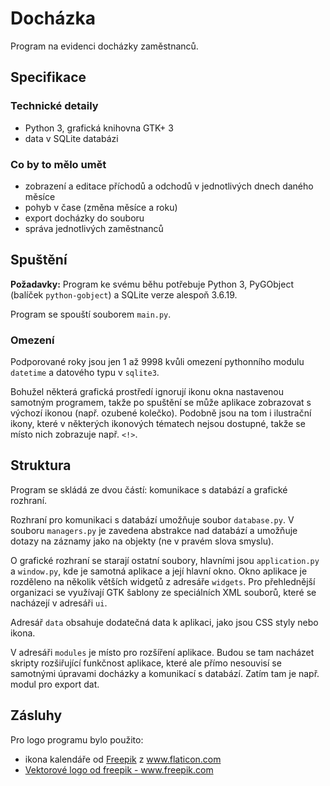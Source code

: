 # Docházka

Program na evidenci docházky zaměstnanců.


## Specifikace

### Technické detaily

- Python 3, grafická knihovna GTK+ 3
- data v SQLite databázi

### Co by to mělo umět

- zobrazení a editace příchodů a odchodů v jednotlivých dnech daného měsíce
- pohyb v čase (změna měsíce a roku)
- export docházky do souboru
- správa jednotlivých zaměstnanců


## Spuštění

**Požadavky:** Program ke svému běhu potřebuje Python 3, PyGObject (balíček `python-gobject`) a SQLite verze alespoň 3.6.19.

Program se spouští souborem `main.py`.

### Omezení

Podporované roky jsou jen 1 až 9998 kvůli omezení pythonního modulu `datetime` a datového typu v `sqlite3`.

Bohužel některá grafická prostředí ignorují ikonu okna nastavenou samotným programem, takže po spuštění se může aplikace zobrazovat s výchozí ikonou (např. ozubené kolečko). Podobně jsou na tom i ilustrační ikony, které v některých ikonových tématech nejsou dostupné, takže se místo nich zobrazuje např. `<!>`.

## Struktura

Program se skládá ze dvou částí: komunikace s databází a grafické rozhraní.

Rozhraní pro komunikaci s databází umožňuje soubor `database.py`. V souboru `managers.py` je zavedena abstrakce nad databází a umožňuje dotazy na záznamy jako na objekty (ne v pravém slova smyslu).

O grafické rozhraní se starají ostatní soubory, hlavními jsou `application.py` a `window.py`, kde je samotná aplikace a její hlavní okno. Okno aplikace je rozděleno na několik větších widgetů z adresáře `widgets`. Pro přehlednější organizaci se využívají GTK šablony ze speciálních XML souborů, které se nacházejí v adresáři `ui`.

Adresář `data` obsahuje dodatečná data k aplikaci, jako jsou CSS styly nebo ikona.

V adresáři `modules` je místo pro rozšíření aplikace. Budou se tam nacházet skripty rozšiřující funkčnost aplikace, které ale přímo nesouvisí se samotnými úpravami docházky a komunikací s databází. Zatím tam je např. modul pro export dat.

## Zásluhy

Pro logo programu bylo použito:
- ikona kalendáře od <a href="https://www.freepik.com" title="Freepik">Freepik</a> z <a href="https://www.flaticon.com/" title="Flaticon">www.flaticon.com</a>
- <a href='https://www.freepik.com/vectors/logo'>Vektorové logo od freepik - www.freepik.com</a>
